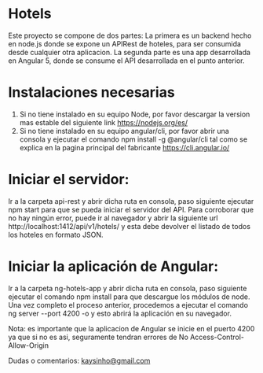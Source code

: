 # Hotels
Este proyecto se compone de dos partes: La primera es un backend hecho en node.js donde se expone un APIRest de hoteles, para ser consumida desde cualquier otra aplicacion. La segunda parte es una app desarrollada en Angular 5, donde se consume el API desarrollada en el punto anterior.

# Instalaciones necesarias
1. Si no tiene instalado en su equipo Node, por favor descargar la version mas estable del siguiente link https://nodejs.org/es/
2. Si no tiene instalado en su equipo angular/cli, por favor abrir una consola y ejecutar el comando npm install -g @angular/cli tal como se explica en la pagina principal del fabricante https://cli.angular.io/

# Iniciar el servidor:
Ir a la carpeta api-rest y abrir dicha ruta en consola, paso siguiente ejecutar npm start para que se pueda iniciar el servidor del API.
Para corroborar que no hay ningún error, puede ir al navegador y abrir la siguiente url http://localhost:1412/api/v1/hotels/ y esta debe devolver el listado de todos los hoteles en formato JSON.

# Iniciar la aplicación de Angular: 
Ir a la carpeta ng-hotels-app y abrir dicha ruta en consola, paso siguiente ejecutar el comando npm install para que descargue los módulos de node.
Una vez completo el proceso anterior, procedemos a ejecutar el comando ng server --port 4200 -o y esto abrirá la aplicación en su navegador.

Nota: es importante que la aplicacion de Angular se inicie en el puerto 4200 ya que si no es asi, seguramente tendran errores de No Access-Control-Allow-Origin


Dudas o comentarios: kaysinho@gmail.com

